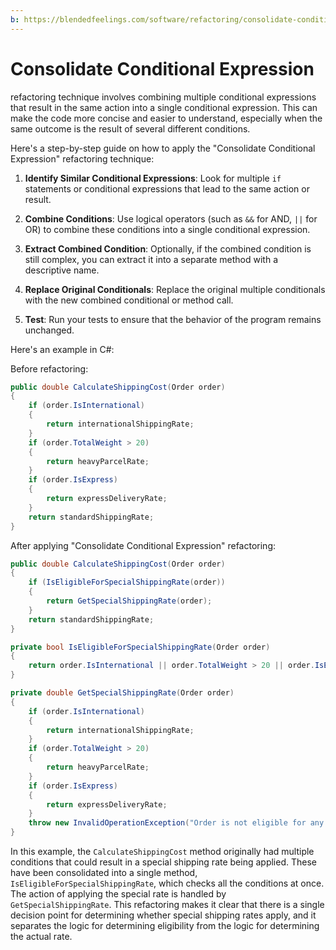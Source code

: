 ```yaml
---
b: https://blendedfeelings.com/software/refactoring/consolidate-conditional-expression-refactoring.md
---
```


# Consolidate Conditional Expression 
refactoring technique involves combining multiple conditional expressions that result in the same action into a single conditional expression. This can make the code more concise and easier to understand, especially when the same outcome is the result of several different conditions.

Here's a step-by-step guide on how to apply the "Consolidate Conditional Expression" refactoring technique:

1. **Identify Similar Conditional Expressions**: Look for multiple `if` statements or conditional expressions that lead to the same action or result.

2. **Combine Conditions**: Use logical operators (such as `&&` for AND, `||` for OR) to combine these conditions into a single conditional expression.

3. **Extract Combined Condition**: Optionally, if the combined condition is still complex, you can extract it into a separate method with a descriptive name.

4. **Replace Original Conditionals**: Replace the original multiple conditionals with the new combined conditional or method call.

5. **Test**: Run your tests to ensure that the behavior of the program remains unchanged.

Here's an example in C#:

Before refactoring:

```csharp
public double CalculateShippingCost(Order order)
{
    if (order.IsInternational)
    {
        return internationalShippingRate;
    }
    if (order.TotalWeight > 20)
    {
        return heavyParcelRate;
    }
    if (order.IsExpress)
    {
        return expressDeliveryRate;
    }
    return standardShippingRate;
}
```

After applying "Consolidate Conditional Expression" refactoring:

```csharp
public double CalculateShippingCost(Order order)
{
    if (IsEligibleForSpecialShippingRate(order))
    {
        return GetSpecialShippingRate(order);
    }
    return standardShippingRate;
}

private bool IsEligibleForSpecialShippingRate(Order order)
{
    return order.IsInternational || order.TotalWeight > 20 || order.IsExpress;
}

private double GetSpecialShippingRate(Order order)
{
    if (order.IsInternational)
    {
        return internationalShippingRate;
    }
    if (order.TotalWeight > 20)
    {
        return heavyParcelRate;
    }
    if (order.IsExpress)
    {
        return expressDeliveryRate;
    }
    throw new InvalidOperationException("Order is not eligible for any special shipping rates.");
}
```

In this example, the `CalculateShippingCost` method originally had multiple conditions that could result in a special shipping rate being applied. These have been consolidated into a single method, `IsEligibleForSpecialShippingRate`, which checks all the conditions at once. The action of applying the special rate is handled by `GetSpecialShippingRate`. This refactoring makes it clear that there is a single decision point for determining whether special shipping rates apply, and it separates the logic for determining eligibility from the logic for determining the actual rate.